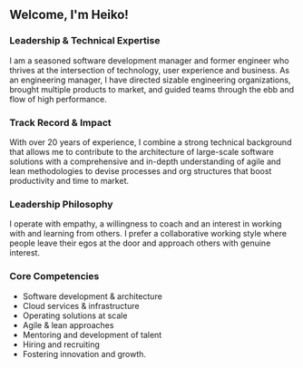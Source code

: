 ## Welcome, I'm Heiko!

### Leadership & Technical Expertise
I am a seasoned software development manager and former engineer who thrives at the intersection of technology, user experience and business. As an engineering manager, I have directed sizable engineering organizations, brought multiple products to market, and guided teams through the ebb and flow of high performance.

### Track Record & Impact
With over 20 years of experience, I combine a strong technical background that allows me to contribute to the architecture of large-scale software solutions with a comprehensive and in-depth understanding of agile and lean methodologies to devise processes and org structures that boost productivity and time to market.

### Leadership Philosophy
I operate with empathy, a willingness to coach and an interest in working with and learning from others. I prefer a collaborative working style where people leave their egos at the door and approach others with genuine interest.

### Core Competencies
- Software development & architecture
- Cloud services & infrastructure
- Operating solutions at scale
- Agile & lean approaches
- Mentoring and development of talent
- Hiring and recruiting
- Fostering innovation and growth.
